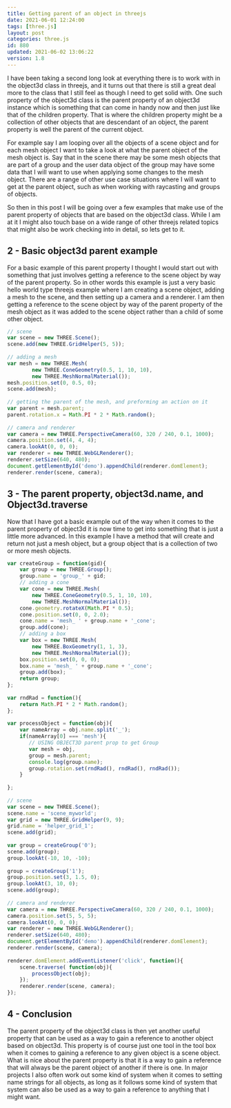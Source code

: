 ```yaml
---
title: Getting parent of an object in threejs
date: 2021-06-01 12:24:00
tags: [three.js]
layout: post
categories: three.js
id: 880
updated: 2021-06-02 13:06:22
version: 1.8
---
```


I have been taking a second long look at everything there is to work with in the object3d class in threejs, and it turns out that there is still a great deal more to the class that I still feel as though I need to get solid with. One such property of the object3d class is the parent property of an object3d instance which is something that can come in handy now and then just like that of the children property. That is where the children property might be a collection of other objects that are descendant of an object, the parent property is well the parent of the current object.

For example say I am looping over all the objects of a scene object and for each mesh object I want to take a look at what the parent object of the mesh object is. Say that in the scene there may be some mesh objects that are part of a group and the user data object of the group may have some data that I will want to use when applying some changes to the mesh object. There are a range of other use case situations where I will want to get at the parent object, such as when working with raycasting and groups of objects.

So then in this post I will be going over a few examples that make use of the parent property of objects that are based on the object3d class. While I am at it I might also touch base on a wide range of other threejs related topics that might also be work checking into in detail, so lets get to it.

<!-- more -->

## 2 - Basic object3d parent example

For a basic example of this parent property I thought I would start out with something that just involves getting a reference to the scene object by way of the parent property. So in other words this example is just a very basic hello world type threejs example where I am creating a scene object, adding a mesh to the scene, and then setting up a camera and a renderer. I am then getting a reference to the scene object by way of the parent property of the mesh object as it was added to the scene object rather than a child of some other object.



```js
// scene
var scene = new THREE.Scene();
scene.add(new THREE.GridHelper(5, 5));
 
// adding a mesh
var mesh = new THREE.Mesh(
        new THREE.ConeGeometry(0.5, 1, 10, 10),
        new THREE.MeshNormalMaterial());
mesh.position.set(0, 0.5, 0);
scene.add(mesh);
 
// getting the parent of the mesh, and preforming an action on it
var parent = mesh.parent;
parent.rotation.x = Math.PI * 2 * Math.random();
 
// camera and renderer
var camera = new THREE.PerspectiveCamera(60, 320 / 240, 0.1, 1000);
camera.position.set(4, 4, 4);
camera.lookAt(0, 0, 0);
var renderer = new THREE.WebGLRenderer();
renderer.setSize(640, 480);
document.getElementById('demo').appendChild(renderer.domElement);
renderer.render(scene, camera);
```

## 3 - The parent property, object3d.name, and Object3d.traverse

Now that I have got a basic example out of the way when it comes to the parent property of object3d it is now time to get into something that is just a little more advanced. In this example I have a method that will create and return not just a mesh object, but a group object that is a collection of two or more mesh objects.

```js
var createGroup = function(gid){
    var group = new THREE.Group();
    group.name = 'group_' + gid;
    // adding a cone
    var cone = new THREE.Mesh(
        new THREE.ConeGeometry(0.5, 1, 10, 10),
        new THREE.MeshNormalMaterial());
    cone.geometry.rotateX(Math.PI * 0.5);
    cone.position.set(0, 0, 2.0);
    cone.name = 'mesh_ ' + group.name + '_cone';
    group.add(cone);
    // adding a box
    var box = new THREE.Mesh(
        new THREE.BoxGeometry(1, 1, 3),
        new THREE.MeshNormalMaterial());
    box.position.set(0, 0, 0);
    box.name = 'mesh_ ' + group.name + '_cone';
    group.add(box);  
    return group;
};
 
var rndRad = function(){
    return Math.PI * 2 * Math.random();
};
 
var processObject = function(obj){
    var nameArray = obj.name.split('_');
    if(nameArray[0] === 'mesh'){
       // USING OBJECT3D parent prop to get Group
       var mesh = obj,
       group = mesh.parent;
       console.log(group.name);
       group.rotation.set(rndRad(), rndRad(), rndRad());
    }
 
};
 
// scene
var scene = new THREE.Scene();
scene.name = 'scene_myworld';
var grid = new THREE.GridHelper(9, 9);
grid.name = 'helper_grid_1';
scene.add(grid);
 
var group = createGroup('0');
scene.add(group);
group.lookAt(-10, 10, -10);
 
group = createGroup('1');
group.position.set(3, 1.5, 0);
group.lookAt(3, 10, 0);
scene.add(group);
 
// camera and renderer
var camera = new THREE.PerspectiveCamera(60, 320 / 240, 0.1, 1000);
camera.position.set(5, 5, 5);
camera.lookAt(0, 0, 0);
var renderer = new THREE.WebGLRenderer();
renderer.setSize(640, 480);
document.getElementById('demo').appendChild(renderer.domElement);
renderer.render(scene, camera);
 
renderer.domElement.addEventListener('click', function(){
    scene.traverse( function(obj){
        processObject(obj);
    });
    renderer.render(scene, camera);
});
```

## 4 - Conclusion

The parent property of the object3d class is then yet another useful property that can be used as a way to gain a reference to another object based on object3d. This property is of course just one tool in the tool box when it comes to gaining a reference to any given object is a scene object. What is nice about the parent property is that it is a way to gain a reference that will always be the parent object of another if there is one. In major projects I also often work out some kind of system when it comes to setting name strings for all objects, as long as it follows some kind of system that system can also be used as a way to gain a reference to anything that I might want.

